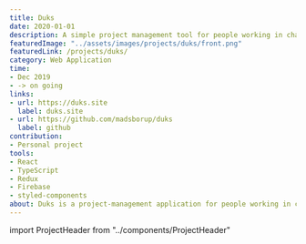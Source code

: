 ```yaml
---
title: Duks
date: 2020-01-01
description: A simple project management tool for people working in changing teams.
featuredImage: "../assets/images/projects/duks/front.png"
featuredLink: /projects/duks/
category: Web Application
time: 
- Dec 2019
- -> on going
links: 
- url: https://duks.site
  label: duks.site
- url: https://github.com/madsborup/duks
  label: github
contribution: 
- Personal project
tools: 
- React
- TypeScript
- Redux
- Firebase
- styled-components
about: Duks is a project-management application for people working in changing teams. With Duks people can create projects, invite people and manage flows (time-boxed groups of tasks).
---
```

import ProjectHeader from "../components/ProjectHeader"

<ProjectHeader project={props.pageContext.frontmatter} />